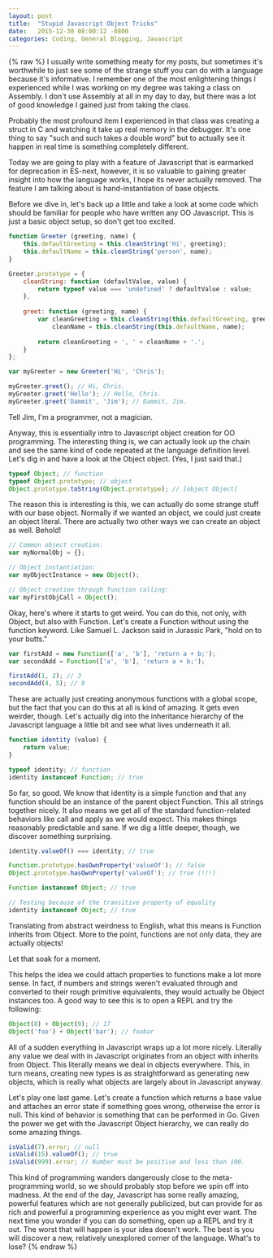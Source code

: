 ```yaml
---
layout: post
title:  "Stupid Javascript Object Tricks"
date:   2015-12-30 08:00:12 -0800
categories: Coding, General Blogging, Javascript
---
```

{% raw %}
I usually write something meaty for my posts, but sometimes it's worthwhile to just see some of the strange stuff you can do with a language because it's informative. I remember one of the most enlightening things I experienced while I was working on my degree was taking a class on Assembly.  I don't use Assembly at all in my day to day, but there was a lot of good knowledge I gained just from taking the class.  

Probably the most profound item I experienced in that class was creating a struct in C and watching it take up real memory in the debugger.  It's one thing to say "such and such takes a double word" but to actually see it happen in real time is something completely different.

Today we are going to play with a feature of Javascript that is earmarked for deprecation in ES-next, however, it is so valuable to gaining greater insight into how the language works, I hope its never actually removed.  The feature I am talking about is hand-instantiation of base objects.

Before we dive in, let's back up a little and take a look at some code which should be familiar for people who have written any OO Javascript.  This is just a basic object setup, so don't get too excited.

```javascript
function Greeter (greeting, name) {
	this.defaultGreeting = this.cleanString('Hi', greeting);
	this.defaultName = this.cleanString('person', name);
}

Greeter.prototype = {
	cleanString: function (defaultValue, value) {
		return typeof value === 'undefined' ? defaultValue : value;
	},
	
	greet: function (greeting, name) {
		var cleanGreeting = this.cleanString(this.defaultGreeting, greeting),
			cleanName = this.cleanString(this.defaultName, name);
		
		return cleanGreeting + ', ' + cleanName + '.';
	}
};

var myGreeter = new Greeter('Hi', 'Chris');

myGreeter.greet(); // Hi, Chris.
myGreeter.greet('Hello'); // Hello, Chris.
myGreeter.greet('Dammit', 'Jim'); // Dammit, Jim.
```

Tell Jim, I'm a programmer, not a magician.

Anyway, this is essentially intro to Javascript object creation for OO programming. The interesting thing is, we can actually look up the chain and see the same kind of code repeated at the language definition level. Let's dig in and have a look at the Object object.  (Yes, I just said that.)

```javascript
typeof Object; // function
typeof Object.prototype; // object
Object.prototype.toString(Object.prototype); // [object Object]
```

The reason this is interesting is this, we can actually do some strange stuff with our base object. Normally if we wanted an object, we could just create an object literal.  There are actually two other ways we can create an object as well.  Behold!

```javascript
// Common object creation:
var myNormalObj = {};

// Object instantiation:
var myObjectInstance = new Object();

// Object creation through function calling:
var myFirstObjCall = Object();
```

Okay, here's where it starts to get weird.  You can do this, not only, with Object, but also with Function. Let's create a Function without using the function keyword.  Like Samuel L. Jackson said in Jurassic Park, "hold on to your butts."

```javascript
var firstAdd = new Function(['a', 'b'], 'return a + b;');
var secondAdd = Function(['a', 'b'], 'return a + b;');

firstAdd(1, 2); // 3
secondAdd(4, 5); // 9
```

These are actually just creating anonymous functions with a global scope, but the fact that you can do this at all is kind of amazing.  It gets even weirder, though.  Let's actually dig into the inheritance hierarchy of the Javascript language a little bit and see what lives underneath it all.

```javascript
function identity (value) {
	return value;
}

typeof identity; // function
identity instanceof Function; // true
```

So far, so good.  We know that identity is a simple function and that any function should be an instance of the parent object Function. This all strings together nicely.  It also means we get all of the standard function-related behaviors like call and apply as we would expect.  This makes things reasonably predictable and sane. If we dig a little deeper, though, we discover something surprising.

```javascript
identity.valueOf() === identity; // true

Function.prototype.hasOwnProperty('valueOf'); // false
Object.prototype.hasOwnProperty('valueOf'); // true (!!!)

Function instanceof Object; // true

// Testing because of the transitive property of equality
identity instanceof Object; // true
```

Translating from abstract weirdness to English, what this means is Function inherits from Object.  More to the point, functions are not only data, they are actually objects!

Let that soak for a moment.

This helps the idea we could attach properties to functions make a lot more sense.  In fact, if numbers and strings weren't evaluated through and converted to their rough primitive equivalents, they would actually be Object instances too.  A good way to see this is to open a REPL and try the following:

```javascript
Object(8) + Object(9); // 17
Object('foo') + Object('bar'); // foobar
```

All of a sudden everything in Javascript wraps up a lot more nicely.  Literally any value we deal with in Javascript originates from an object with inherits from Object.  This literally means we deal in objects everywhere.  This, in turn means, creating new types is as straightforward as generating new objects, which is really what objects are largely about in Javascript anyway.

Let's play one last game.  Let's create a function which returns a base value and attaches an error state if something goes wrong, otherwise the error is null.  This kind of behavior is something that can be performed in Go.  Given the power we get with the Javascript Object hierarchy, we can really do some amazing things.

```javascript
isValid(7).error; // null
isValid(15).valueOf(); // true
isValid(999).error; // Number must be positive and less than 100.
```

This kind of programming wanders dangerously close to the meta-programming world, so we should probably stop before we spin off into madness. At the end of the day, Javascript has some really amazing, powerful features which are not generally publicized, but can provide for as rich and powerful a programming experience as you might ever want. The next time you wonder if you can do something, open up a REPL and try it out. The worst that will happen is your idea doesn't work. The best is you will discover a new, relatively unexplored corner of the language.  What's to lose?
{% endraw %}
    
